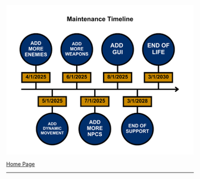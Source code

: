 ![Maintenance Timeline](https://github.com/SirRexOfRider/CYBR404-UNK-Oregon-Trail/blob/main/Project/Maintenance/Maintenance%20Timeline.png)

[Home Page](https://github.com/SirRexOfRider/CYBR404-UNK-Oregon-Trail/tree/main)
<hr>
